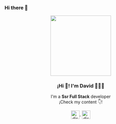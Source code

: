 ### Hi there 👋

<!--
**djsflores/djsflores** is a ✨ _special_ ✨ repository because its `README.md` (this file) appears on your GitHub profile.

Here are some ideas to get you started:

- 🔭 I’m currently working on ...
- 🌱 I’m currently learning ...
- 👯 I’m looking to collaborate on ...
- 🤔 I’m looking for help with ...
- 💬 Ask me about ...
- 📫 How to reach me: ...
- 😄 Pronouns: ...
- ⚡ Fun fact: ...
-->
<p align="center" width="300">
   <img align="center" width="200" src="" />
   <h3 align="center">¡Hi 👋! I'm David 👨🏻‍💻</h3>
</p>
<p align="center">I'm a <strong>Ssr Full Stack</strong> developer<br />¡Check my content 👇!</p>
<p align="center">
   <a href="https://www.linkedin.com/in/david-flores-4572087b/" target="blank" style='margin-right:4px'>
    <img align="center" src="https://cdn.jsdelivr.net/npm/simple-icons@3.0.1/icons/linkedin.svg" alt="djsflores" height="28px" width="28px" />
  </a>
  <a href="https://www.instagram.com/djsflores/" target="blank">
    <img align="center" src="https://cdn.jsdelivr.net/npm/simple-icons@3.0.1/icons/instagram.svg" alt="djsflores" height="28px" width="28px" />
  </a>
</p>